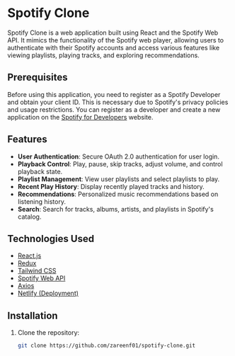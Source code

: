 # Spotify Clone

Spotify Clone is a web application built using React and the Spotify Web API. It mimics the functionality of the Spotify web player, allowing users to authenticate with their Spotify accounts and access various features like viewing playlists, playing tracks, and exploring recommendations.

## Prerequisites

Before using this application, you need to register as a Spotify Developer and obtain your client ID. This is necessary due to Spotify's privacy policies and usage restrictions. You can register as a developer and create a new application on the [Spotify for Developers](https://developer.spotify.com/dashboard/) website.

## Features

- **User Authentication**: Secure OAuth 2.0 authentication for user login.
- **Playback Control**: Play, pause, skip tracks, adjust volume, and control playback state.
- **Playlist Management**: View user playlists and select playlists to play.
- **Recent Play History**: Display recently played tracks and history.
- **Recommendations**: Personalized music recommendations based on listening history.
- **Search**: Search for tracks, albums, artists, and playlists in Spotify's catalog.

## Technologies Used

* [React.js](https://reactjs.org/)
* [Redux](https://redux.js.org/)
* [Tailwind CSS](https://tailwindcss.com/)
* [Spotify Web API](https://developer.spotify.com/)
* [Axios](https://www.npmjs.com/package/axios)
* [Netlify (Deployment)](https://www.netlify.com/)

## Installation

1. Clone the repository:
   ```bash
   git clone https://github.com/zareenf01/spotify-clone.git

